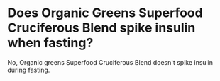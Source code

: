 # Does Organic Greens Superfood Cruciferous Blend spike insulin when fasting?

No, Organic greens Superfood Cruciferous Blend doesn't spike insulin during fasting.